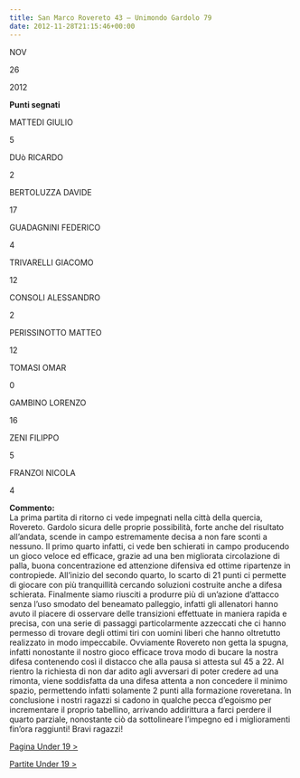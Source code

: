 ```yaml
---
title: San Marco Rovereto 43 – Unimondo Gardolo 79
date: 2012-11-28T21:15:46+00:00
---
```

NOV

26

2012

**Punti segnati**

MATTEDI GIULIO

5

DUò RICARDO

2

BERTOLUZZA DAVIDE

17

GUADAGNINI FEDERICO

4

TRIVARELLI GIACOMO

12

CONSOLI ALESSANDRO

2

PERISSINOTTO MATTEO

12

TOMASI OMAR

0

GAMBINO LORENZO

16

ZENI FILIPPO

5

FRANZOI NICOLA

4

**Commento:**  
La prima partita di ritorno ci vede impegnati nella città della quercia, Rovereto. Gardolo sicura delle proprie possibilità, forte anche del risultato all’andata, scende in campo estremamente decisa a non fare sconti a nessuno. Il primo quarto infatti, ci vede ben schierati in campo producendo un gioco veloce ed efficace, grazie ad una ben migliorata circolazione di palla, buona concentrazione ed attenzione difensiva ed ottime ripartenze in contropiede. All’inizio del secondo quarto, lo scarto di 21 punti ci permette di giocare con più tranquillità cercando soluzioni costruite anche a difesa schierata. Finalmente siamo riusciti a produrre più di un’azione d’attacco senza l’uso smodato del beneamato palleggio, infatti gli allenatori hanno avuto il piacere di osservare delle transizioni effettuate in maniera rapida e precisa, con una serie di passaggi particolarmente azzeccati che ci hanno permesso di trovare degli ottimi tiri con uomini liberi che hanno oltretutto realizzato in modo impeccabile. Ovviamente Rovereto non getta la spugna, infatti nonostante il nostro gioco efficace trova modo di bucare la nostra difesa contenendo così il distacco che alla pausa si attesta sul 45 a 22. Al rientro la richiesta di non dar adito agli avversari di poter credere ad una rimonta, viene soddisfatta da una difesa attenta a non concedere il minimo spazio, permettendo infatti solamente 2 punti alla formazione roveretana. In conclusione i nostri ragazzi si cadono in qualche pecca d’egoismo per incrementare il proprio tabellino, arrivando addirittura a farci perdere il quarto parziale, nonostante ciò da sottolineare l’impegno ed i miglioramenti fin’ora raggiunti! Bravi ragazzi!

[Pagina Under 19 >](http://www.basketgardolo.it/under-19)

[Partite Under 19 >](http://www.basketgardolo.it/?tag=under-19&cat=11)